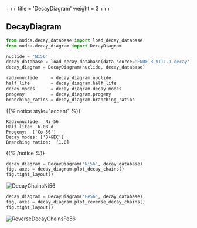+++
title = 'DecayDiagram'
weight = 3
+++

## DecayDiagram

```py { title="python" }
from nudca.decay_database import load_decay_database
from nudca.decay_diagram import DecayDiagram

nuclide = 'Ni56'
decay_database = load_decay_database(data_source='ENDF-B-VIII.1_decay')
decay_diagram = DecayDiagram(nuclide, decay_database)

radionuclide     = decay_diagram.nuclide
half_life        = decay_diagram.half_life
decay_modes      = decay_diagram.decay_modes
progeny          = decay_diagram.progeny
branching_ratios = decay_diagram.branching_ratios
```
{{% notice style="accent" %}}
```
Radionuclide:  Ni-56
Half life:  6.08 d
Progeny:  ['Co-56']
Decay modes: ['β+&EC']
Branching ratios:  [1.0]
```
{{% /notice %}}


```python
decay_diagram = DecayDiagram('Ni56', decay_database)
fig, axes = decay_diagram.plot_decay_chains()
fig.tight_layout()
```
![DecayChainsNi56](../../images/Tutorial/DecayChains_Ni56.png)


```python
decay_diagram = DecayDiagram('Fe56', decay_database)
fig, axes = decay_diagram.plot_reverse_decay_chains()
fig.tight_layout()
```
![ReverseDecayChainsFe56](../../images/Tutorial/ReverseDecayChains_Fe56.png)
